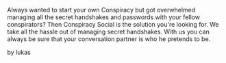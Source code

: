 Always wanted to start your own Conspiracy but got overwhelmed managing all the secret handshakes and passwords with your fellow conspirators? Then Conspiracy Social is the solution you're looking for. We take all the hassle out of managing secret handshakes. With us you can always be sure that your conversation partner is who he pretends to be.

by lukas
